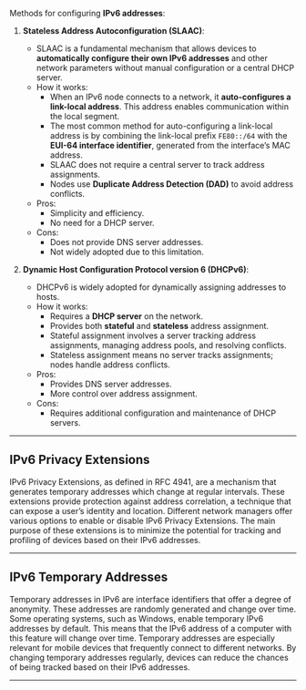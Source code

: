 Methods for configuring **IPv6 addresses**:

1. **Stateless Address Autoconfiguration (SLAAC)**:
    
    - SLAAC is a fundamental mechanism that allows devices to **automatically configure their own IPv6 addresses** and other network parameters without manual configuration or a central DHCP server.
    - How it works:
        - When an IPv6 node connects to a network, it **auto-configures a link-local address**. This address enables communication within the local segment.
        - The most common method for auto-configuring a link-local address is by combining the link-local prefix `FE80::/64` with the **EUI-64 interface identifier**, generated from the interface’s MAC address.
        - SLAAC does not require a central server to track address assignments.
        - Nodes use **Duplicate Address Detection (DAD)** to avoid address conflicts.
    - Pros:
        - Simplicity and efficiency.
        - No need for a DHCP server.
    - Cons:
        - Does not provide DNS server addresses.
        - Not widely adopted due to this limitation.
2. **Dynamic Host Configuration Protocol version 6 (DHCPv6)**:
    
    - DHCPv6 is widely adopted for dynamically assigning addresses to hosts.
    - How it works:
        - Requires a **DHCP server** on the network.
        - Provides both **stateful** and **stateless** address assignment.
        - Stateful assignment involves a server tracking address assignments, managing address pools, and resolving conflicts.
        - Stateless assignment means no server tracks assignments; nodes handle address conflicts.
    - Pros:
        - Provides DNS server addresses.
        - More control over address assignment.
    - Cons:
        - Requires additional configuration and maintenance of DHCP servers.


---

## IPv6 Privacy Extensions

IPv6 Privacy Extensions, as defined in RFC 4941, are a mechanism that generates temporary addresses which change at regular intervals. These extensions provide protection against address correlation, a technique that can expose a user’s identity and location. Different network managers offer various options to enable or disable IPv6 Privacy Extensions. The main purpose of these extensions is to minimize the potential for tracking and profiling of devices based on their IPv6 addresses.

---

## IPv6 Temporary Addresses

Temporary addresses in IPv6 are interface identifiers that offer a degree of anonymity. These addresses are randomly generated and change over time. Some operating systems, such as Windows, enable temporary IPv6 addresses by default. This means that the IPv6 address of a computer with this feature will change over time. Temporary addresses are especially relevant for mobile devices that frequently connect to different networks. By changing temporary addresses regularly, devices can reduce the chances of being tracked based on their IPv6 addresses.

---

